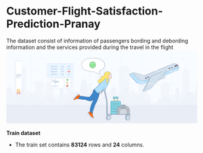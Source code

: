 # Customer-Flight-Satisfaction-Prediction-Pranay
The dataset consist of information of passengers bording and debording  information and the services provided during the travel in the flight![enter image description here](https://github.com/pranaykolhe2411/Customer-Flight-Satisfaction-Prediction-Pranay/blob/main/Airline%20satisfaction%20Image1.png?raw=true)

**Train  dataset**
 - The train set contains  **83124** rows and **24** columns.
 


